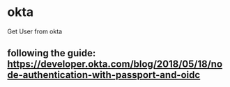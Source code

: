 # okta
Get User from okta

## following the guide: https://developer.okta.com/blog/2018/05/18/node-authentication-with-passport-and-oidc
